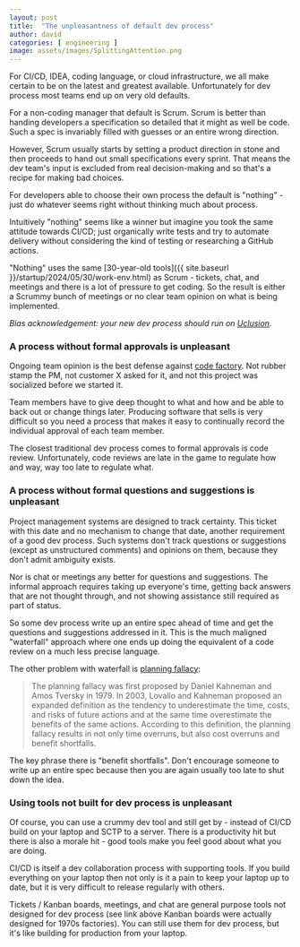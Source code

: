 ```yaml
---
layout: post
title:  "The unpleasantness of default dev process"
author: david
categories: [ engineering ]
image: assets/images/SplittingAttention.png
---
```

For CI/CD, IDEA, coding language, or cloud infrastructure, we all make certain to be on the latest
and greatest available. Unfortunately for dev process most teams end up on very old defaults.

For a non-coding manager that default is Scrum. Scrum is better than handing developers
a specification so detailed that it might as well be code. Such a spec is invariably filled with guesses or an entire 
wrong direction.

However, Scrum usually starts by setting a product direction in stone and then proceeds to hand out small specifications 
every sprint. That means the dev team's input is excluded from real decision-making and so that's a 
recipe for making bad choices.

For developers able to choose their own process the default is "nothing" - just do whatever seems right without 
thinking much about process.

Intuitively "nothing" seems like a winner but imagine you took the same attitude towards CI/CD; just organically write 
tests and try to automate delivery without considering the kind of testing or researching a GitHub actions.

"Nothing" uses the same [30-year-old tools]({{ site.baseurl }}/startup/2024/05/30/work-env.html) as Scrum - tickets, 
chat, and meetings and there is a lot of pressure to get coding. So the result is either a Scrummy bunch of meetings or
no clear team opinion on what is being implemented.

*Bias acknowledgement: your new dev process should run on [Uclusion](https://uclusion.com).*

### A process without formal approvals is unpleasant ###
Ongoing team opinion is the best defense against [code factory](http://localhost:4000/startup/2021/08/16/code-factory.html).
Not rubber stamp the PM, not customer X asked for it, and not this project was socialized before
we started it.

Team members have to give deep thought to what and how and be able to back out or change things later. Producing 
software that sells is very difficult so you need a process that makes it easy to continually record the individual 
approval of each team member.

The closest traditional dev process comes to formal approvals is code review. Unfortunately, code
reviews are late in the game to regulate how and way, way too late to regulate what.

### A process without formal questions and suggestions is unpleasant ###
Project management systems are designed to track certainty. This ticket with this date and no mechanism to change that 
date, another requirement of a good dev process. Such systems don't track questions or suggestions (except as 
unstructured comments) and opinions on them, because they don't admit ambiguity exists.

Nor is chat or meetings any better for questions and suggestions. The informal approach requires
taking up everyone's time, getting back answers that are not thought through, and not showing
assistance still required as part of status.

So some dev process write up an entire spec ahead of time and get the questions and suggestions
addressed in it. This is the much maligned "waterfall" approach where one ends up doing the 
equivalent of a code review on a much less precise language.

The other problem with waterfall is [planning fallacy](https://en.wikipedia.org/wiki/Planning_fallacy):

>The planning fallacy was first proposed by Daniel Kahneman and Amos Tversky in 1979.
In 2003, Lovallo and Kahneman proposed an expanded definition as the tendency to underestimate the time, costs, and 
risks of future actions and at the same time overestimate the benefits of the same actions. 
According to this definition, the planning fallacy results in not only time overruns, but also 
cost overruns and benefit shortfalls.

The key phrase there is "benefit shortfalls". Don't encourage someone to write up an entire spec
because then you are again usually too late to shut down the idea.

### Using tools not built for dev process is unpleasant ###
Of course, you can use a crummy dev tool and still get by - instead of CI/CD build on your laptop and SCTP to a server. 
There is a productivity hit but there is also a morale hit - good tools make you feel good about what you 
are doing.

CI/CD is itself a dev collaboration process with supporting tools. If you build everything on
your laptop then not only is it a pain to keep your laptop up to date, but it is very difficult to release regularly 
with others.

Tickets / Kanban boards, meetings, and chat are general purpose tools not designed for dev process 
(see link above Kanban boards were actually designed for 1970s factories). You can still use them for dev process,
but it's like building for production from your laptop.
